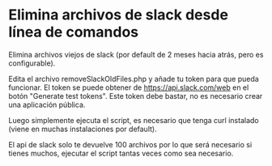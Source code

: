 # Elimina archivos de slack desde línea de comandos
Elimina archivos viejos de slack (por default de 2 meses hacia atrás, pero es configurable).

Edita el archivo removeSlackOldFiles.php y añade tu token para que pueda funcionar. El token
se puede obtener de https://api.slack.com/web en el botón "Generate test tokens". Este token
debe bastar, no es necesario crear una aplicación pública.

Luego simplemente ejecuta el script, es necesario que tenga curl instalado (viene en muchas
instalaciones por default).

El api de slack solo te devuelve 100 archivos por lo que será necesario si tienes muchos, 
ejecutar el script tantas veces como sea necesario.
